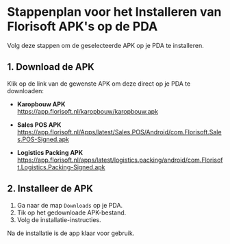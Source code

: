 # Stappenplan voor het Installeren van Florisoft APK's op de PDA

Volg deze stappen om de geselecteerde APK op je PDA te installeren.

## 1. Download de APK
Klik op de link van de gewenste APK om deze direct op je PDA te downloaden:

- **Karopbouw APK**  
https://app.florisoft.nl/karopbouw/karopbouw.apk

- **Sales POS APK**  
 https://app.florisoft.nl/Apps/latest/Sales.POS/Android/com.Florisoft.Sales.POS-Signed.apk

- **Logistics Packing APK**  
  https://app.florisoft.nl/apps/latest/logistics.packing/android/com.Florisoft.Logistics.Packing-Signed.apk

## 2. Installeer de APK

1. Ga naar de map `Downloads` op je PDA.
2. Tik op het gedownloade APK-bestand.
3. Volg de installatie-instructies.

Na de installatie is de app klaar voor gebruik.
